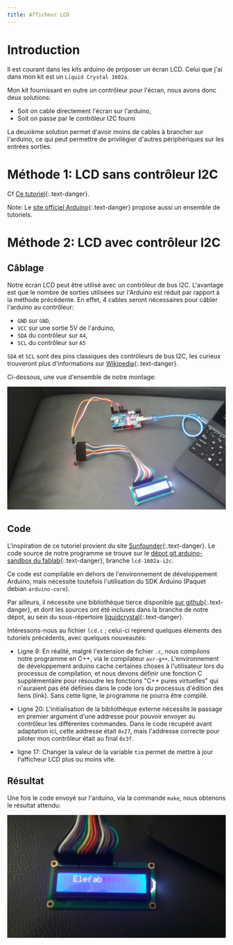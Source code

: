 ```yaml
---
title: Afficheur LCD
---
```

# Introduction

Il est courant dans les kits arduino de proposer un écran LCD. Celui que j'ai
dans mon kit est un `Liquid Crystal 1602a`.

Mon kit fournissant en outre un contrôleur pour l'écran, nous avons donc deux
solutions:

* Soit on cable directement l'écran sur l'arduino,
* Soit on passe par le contrôleur I2C fourni

La deuxième solution permet d'avoir moins de cables à brancher sur l'arduino,
ce qui peut permettre de privilégier d'autres périphériques sur les entrées
sorties.

# Méthode 1: LCD sans contrôleur I2C

Cf [Ce tutoriel](http://www.dreamdealer.nl/tutorials/connecting_a_1602a_lcd_display_and_a_light_sensor_to_arduino_uno.html){:.text-danger}.

Note: Le [site officiel
Arduino](https://www.arduino.cc/en/Reference/LiquidCrystal){:.text-danger} propose aussi un
ensemble de tutoriels.

# Méthode 2: LCD avec contrôleur I2C

## Câblage

Notre écran LCD peut être utilisé avec un contrôleur de bus I2C. L'avantage
est que le nombre de sorties utilisées sur l'Arduino est réduit par rapport à
la méthode précédente. En effet, 4 cables seront nécessaires pour câbler
l'arduino au contrôleur:

* `GND` sur `GND`,
* `VCC` sur une sortie 5V de l'arduino,
* `SDA` du contrôleur sur `A4`,
* `SCL` du contrôleur sur `A5`

`SDA` et `SCL` sont des pins classiques des contrôleurs de bus I2C, les curieux
trouveront plus d'informations sur
[Wikipedia](https://fr.wikipedia.org/wiki/I2C#Topologie){:.text-danger}.

Ci-dessous, une vue d'ensemble de notre montage:

![Vue d'ensemble](./images/lcd/schematic.jpg)

## Code

L'inspiration de ce tutoriel provient du site
[Sunfounder](https://www.sunfounder.com/learn/Sensor-Kit-v2-0-for-Arduino/lesson-1-display-by-i2c-lcd1602-sensor-kit-v2-0-for-arduino.html){:.text-danger}.
Le code source de notre programme se trouve sur le [dépot git arduino-sandbox du fablab](https://github.com/fablab-leprototype/arduino-sandbox/tree/lcd-1602a-i2c){:.text-danger},
branche `lcd-1602a-i2c`.

Ce code est compilable en dehors de l'environnement de développement Arduino, mais nécessite toutefois
l'utilisation du SDK Arduino (Paquet debian `arduino-core`).

Par ailleurs, il nécessite une bibliothèque tierce disponible [sur
github](https://github.com/marcoschwartz/LiquidCrystal_I2C/){:.text-danger}, et dont les
sources ont été incluses dans la branche de notre dépot, au sein du
sous-répertoire
[liquidcrystal](https://github.com/fablab-leprototype/arduino-sandbox/tree/lcd-1602a-i2c/liquidcrystal){:.text-danger}.

Intéressons-nous au fichier `lcd.c` ; celui-ci reprend quelques éléments des
tutoriels précédents, avec quelques nouveautés:

* Ligne 9: En réalité, malgré l'extension de fichier `.c`, nous compilons notre
  programme en C++, via le compilateur `avr-g++`. L'environnement de
  développement arduino cache certaines choses à l'utilisateur lors du processus
  de compilation, et nous devons définir une fonction C supplémentaire pour
  résoudre les fonctions "C++ pures virtuelles" qui n'auraient pas été définies
  dans le code lors du processus d'édition des liens (link). Sans cette ligne, le
  programme ne pourra être compilé.

* Ligne 20:  L'initialisation de la bibliothèque externe nécessite le passage
  en premier argument d'une addresse pour pouvoir envoyer au contrôleur les
  différentes commandes. Dans le code récupéré avant adaptation ici, cette
  addresse était `0x27`, mais l'addresse correcte pour piloter mon contrôleur
  était au final `0x3f`.

* ligne 17: Changer la valeur de la variable `tim` permet de mettre à jour
  l'afficheur LCD plus ou moins vite.

## Résultat

Une fois le code envoyé sur l'arduino, via la commande `make`, nous obtenons le
résultat attendu:

![Résultat](./images/lcd/lcd-elefab.jpg)


